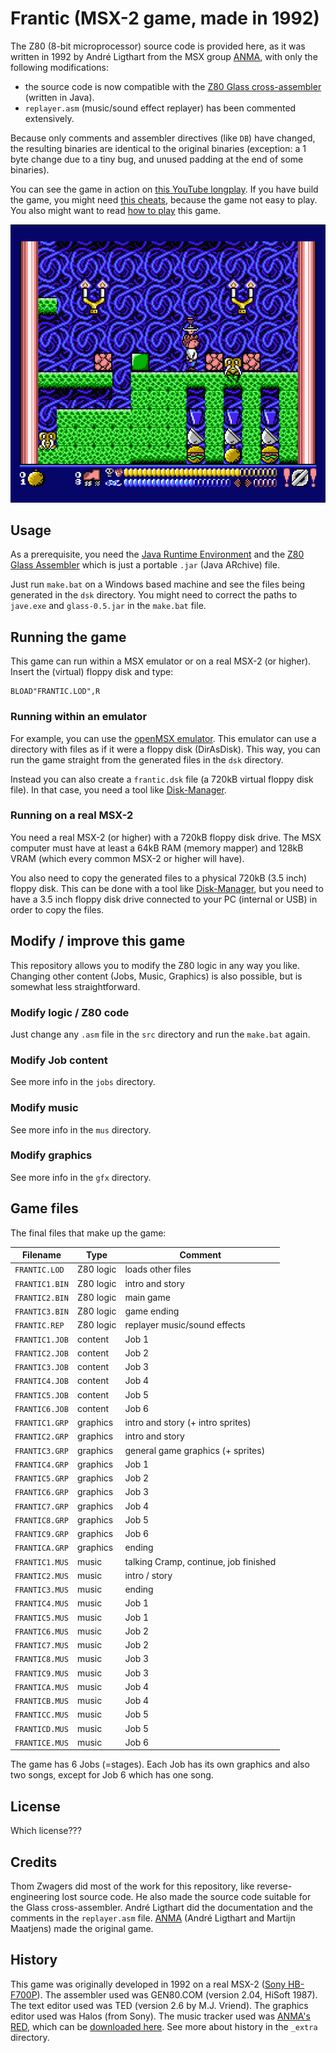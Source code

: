 # Frantic (MSX-2 game, made in 1992)

The Z80 (8-bit microprocessor) source code is provided here, as it was written in 1992 by André Ligthart from the MSX group [ANMA](https://www.msx.org/wiki/ANMA), with only the following modifications:
* the source code is now compatible with the [Z80 Glass cross-assembler](http://www.grauw.nl/projects/glass/) (written in Java). 
* `replayer.asm` (music/sound effect replayer) has been commented extensively.

Because only comments and assembler directives (like `DB`) have changed, the resulting binaries are identical to the original binaries (exception: a 1 byte change due to a tiny bug, and unused padding at the end of some binaries).

You can see the game in action on [this YouTube longplay](https://www.youtube.com/playlist?list=PLHp4wuWd8InM9cQMos87vhI9aHSGlkAhy). If you have build the game, you might need [this cheats](https://www.cheatmsx.com/en/cheats/461/anma-1992-frantic.html), because the game not easy to play.
You also might want to read [how to play](./_extra/how_to_play.md) this game.

![screenshot](./_extra/_screenshots/job_3_b.png)

## Usage

As a prerequisite, you need the [Java Runtime Environment](https://www.java.com/download/) and the [Z80 Glass Assembler](http://www.grauw.nl/projects/glass/) which is just a portable `.jar` (Java ARchive) file.

Just run `make.bat` on a Windows based machine and see the files being generated in the `dsk` directory. You might need to correct the paths to `jave.exe` and `glass-0.5.jar` in the `make.bat` file.

## Running the game

This game can run within a MSX emulator or on a real MSX-2 (or higher). Insert the (virtual) floppy disk and type:
```
BLOAD"FRANTIC.LOD",R
```

### Running within an emulator

For example, you can use the [openMSX emulator](https://openmsx.org/). This emulator can use a directory with files as if it were a floppy disk (DirAsDisk). This way, you can run the game straight from the generated files in the `dsk` directory.

Instead you can also create a `frantic.dsk` file (a 720kB virtual floppy disk file). In that case, you need a tool like [Disk-Manager](http://www.lexlechz.at/en/software/DiskMgr.html).

### Running on a real MSX-2

You need a real MSX-2 (or higher) with a 720kB floppy disk drive. The MSX computer must have at least a 64kB RAM (memory mapper) and 128kB VRAM (which every common MSX-2 or higher will have).

You also need to copy the generated files to a physical 720kB (3.5 inch) floppy disk. This can be done with a tool like [Disk-Manager](http://www.lexlechz.at/en/software/DiskMgr.html), but you need to have a 3.5 inch floppy disk drive connected to your PC (internal or USB) in order to copy the files.

## Modify / improve this game

This repository allows you to modify the Z80 logic in any way you like. Changing other content (Jobs, Music, Graphics) is also possible, but is somewhat less straightforward.

### Modify logic / Z80 code

Just change any `.asm` file in the `src` directory and run the `make.bat` again.

### Modify Job content

See more info in the `jobs` directory.

### Modify music

See more info in the `mus` directory.

### Modify graphics

See more info in the `gfx` directory.

## Game files

The final files that make up the game:

Filename | Type | Comment
-------- | ---- | -------
`FRANTIC.LOD` | Z80 logic | loads other files
`FRANTIC1.BIN` | Z80 logic | intro and story
`FRANTIC2.BIN` | Z80 logic | main game
`FRANTIC3.BIN` | Z80 logic | game ending
`FRANTIC.REP` | Z80 logic | replayer music/sound effects
`FRANTIC1.JOB` | content | Job 1
`FRANTIC2.JOB` | content | Job 2
`FRANTIC3.JOB` | content | Job 3
`FRANTIC4.JOB` | content | Job 4
`FRANTIC5.JOB` | content | Job 5
`FRANTIC6.JOB` | content | Job 6
`FRANTIC1.GRP` | graphics | intro and story (+ intro sprites)
`FRANTIC2.GRP` | graphics | intro and story
`FRANTIC3.GRP` | graphics | general game graphics (+ sprites)
`FRANTIC4.GRP` | graphics | Job 1
`FRANTIC5.GRP` | graphics | Job 2
`FRANTIC6.GRP` | graphics | Job 3
`FRANTIC7.GRP` | graphics | Job 4
`FRANTIC8.GRP` | graphics | Job 5
`FRANTIC9.GRP` | graphics | Job 6
`FRANTICA.GRP` | graphics | ending
`FRANTIC1.MUS` | music | talking Cramp, continue, job finished
`FRANTIC2.MUS` | music | intro / story
`FRANTIC3.MUS` | music | ending
`FRANTIC4.MUS` | music | Job 1
`FRANTIC5.MUS` | music | Job 1
`FRANTIC6.MUS` | music | Job 2
`FRANTIC7.MUS` | music | Job 2
`FRANTIC8.MUS` | music | Job 3
`FRANTIC9.MUS` | music | Job 3
`FRANTICA.MUS` | music | Job 4
`FRANTICB.MUS` | music | Job 4
`FRANTICC.MUS` | music | Job 5
`FRANTICD.MUS` | music | Job 5
`FRANTICE.MUS` | music | Job 6

The game has 6 Jobs (=stages). Each Job has its own graphics and also two songs, except for Job 6 which has one song.

## License

Which license???

## Credits

Thom Zwagers did most of the work for this repository, like reverse-engineering lost source code. He also made the source code suitable for the Glass cross-assembler. André Ligthart did the documentation and the comments in the `replayer.asm` file. [ANMA](https://www.msx.org/wiki/ANMA) (André Ligthart and Martijn Maatjens) made the original game.

## History

This game was originally developed in 1992 on a real MSX-2 ([Sony HB-F700P](https://www.msx.org/wiki/Sony_HB-F700P)). The assembler used was GEN80.COM (version 2.04, HiSoft 1987).
The text editor used was TED (version 2.6 by M.J. Vriend). The graphics editor used was Halos (from Sony).
The music tracker used was [ANMA's RED](https://www.msx.org/news/software/en/anmas-red-music-recordereditor-available-for-download),
which can be [downloaded here](https://www.msx.org/downloads/anmas-red-music-recordereditor-incuding-music-etc).
See more about history in the `_extra` directory.


